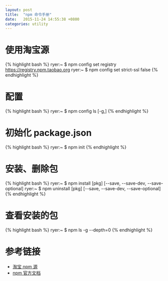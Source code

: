 ```yaml
---
layout: post
title:  "npm 命令手册"
date:   2015-11-24 14:55:38 +0800
categories: utility
---
```


# 使用淘宝源

{% highlight bash %}
ryer:~ $ npm config set registry https://registry.npm.taobao.org
ryer:~ $ npm config set strict-ssl false
{% endhighlight %}

# 配置

{% highlight bash %}
ryer:~ $ npm config ls [-g,]
{% endhighlight %}

# 初始化 package.json

{% highlight bash %}
ryer:~ $ npm init
{% endhighlight %}

# 安装、删除包

{% highlight bash %}
ryer:~ $ npm install [pkg] [--save, --save-dev, --save-optional]
ryer:~ $ npm uninstall [pkg] [--save, --save-dev, --save-optional]
{% endhighlight %}

# 查看安装的包

{% highlight bash %}
ryer:~ $ npm ls -g --depth=0
{% endhighlight %}

# 参考链接
- [淘宝 npm 源](http://npm.taobao.org)
- [npm 官方文档](https://docs.npmjs.com/getting-started/what-is-npm)

